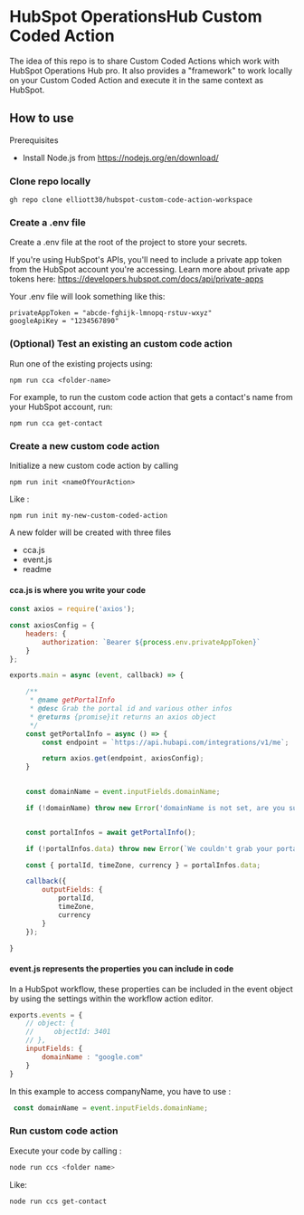 # HubSpot OperationsHub Custom Coded Action


The idea of this repo is to share Custom Coded Actions which work with HubSpot Operations Hub pro. 
It also provides a "framework" to work locally on your Custom Coded Action and execute it in the same context as HubSpot. 



## How to use

Prerequisites
- Install Node.js from https://nodejs.org/en/download/

### Clone repo locally
```
gh repo clone elliott30/hubspot-custom-code-action-workspace
```
### Create a .env file

Create a .env file at the root of the project to store your secrets.

If you're using HubSpot's APIs, you'll need to include a private app token from the HubSpot account you're accessing. Learn more about private app tokens here: https://developers.hubspot.com/docs/api/private-apps

Your .env file will look something like this:
```
privateAppToken = "abcde-fghijk-lmnopq-rstuv-wxyz"
googleApiKey = "1234567890"
```

### (Optional) Test an existing an custom code action

Run one of the existing projects using:

```
npm run cca <folder-name>
```
For example, to run the custom code action that gets a contact's name from your HubSpot account, run:
```
npm run cca get-contact
```


### Create a new custom code action 


Initialize a new custom code action by calling 

```
npm run init <nameOfYourAction>
```

Like :

```
npm run init my-new-custom-coded-action
```
A new folder will be created with three files
- cca.js
- event.js
- readme


#### cca.js is where you write your code

```JavaScript 
const axios = require('axios');

const axiosConfig = {
    headers: {
        authorization: `Bearer ${process.env.privateAppToken}`
    }
};

exports.main = async (event, callback) => {

    /**
     * @name getPortalInfo
     * @desc Grab the portal id and various other infos
     * @returns {promise}it returns an axios object
     */
    const getPortalInfo = async () => {
        const endpoint = `https://api.hubapi.com/integrations/v1/me`;

        return axios.get(endpoint, axiosConfig);
    }

    
    const domainName = event.inputFields.domainName;

    if (!domainName) throw new Error('domainName is not set, are you sure you put domainName in the "properties to include in code" ? ');


    const portalInfos = await getPortalInfo();

    if (!portalInfos.data) throw new Error(`We couldn't grab your portal infos`);

    const { portalId, timeZone, currency } = portalInfos.data;

    callback({
        outputFields: {
            portalId,
            timeZone,
            currency
        }
    });

}
```

#### event.js represents the properties you can include in code

In a HubSpot workflow, these properties can be included in the event object by using the settings within the workflow action editor.


```JavaScript
exports.events = {
    // object: {
    //     objectId: 3401
    // },
    inputFields: {
        domainName : "google.com"
    }
}
```

In this example to access companyName, you have to use : 

```JavaScript
 const domainName = event.inputFields.domainName;
```

### Run custom code action

Execute your code by calling : 

```bash
node run ccs <folder name> 
```

Like:

```bash
node run ccs get-contact 
```